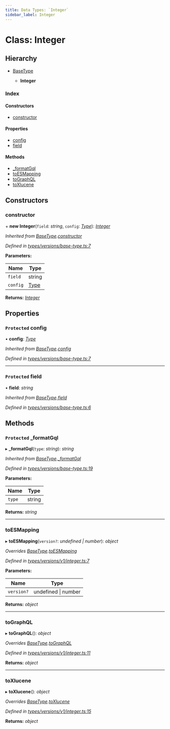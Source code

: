 ```yaml
---
title: Data Types: `Integer`
sidebar_label: Integer
---
```


# Class: Integer

## Hierarchy

* [BaseType](basetype.md)

  * **Integer**

### Index

#### Constructors

* [constructor](integer.md#constructor)

#### Properties

* [config](integer.md#protected-config)
* [field](integer.md#protected-field)

#### Methods

* [_formatGql](integer.md#protected-_formatgql)
* [toESMapping](integer.md#toesmapping)
* [toGraphQL](integer.md#tographql)
* [toXlucene](integer.md#toxlucene)

## Constructors

###  constructor

\+ **new Integer**(`field`: *string*, `config`: *[Type](../overview.md#type)*): *[Integer](integer.md)*

*Inherited from [BaseType](basetype.md).[constructor](basetype.md#constructor)*

*Defined in [types/versions/base-type.ts:7](https://github.com/terascope/teraslice/blob/a2250fb9/packages/data-types/src/types/versions/base-type.ts#L7)*

**Parameters:**

Name | Type |
------ | ------ |
`field` | string |
`config` | [Type](../overview.md#type) |

**Returns:** *[Integer](integer.md)*

## Properties

### `Protected` config

• **config**: *[Type](../overview.md#type)*

*Inherited from [BaseType](basetype.md).[config](basetype.md#protected-config)*

*Defined in [types/versions/base-type.ts:7](https://github.com/terascope/teraslice/blob/a2250fb9/packages/data-types/src/types/versions/base-type.ts#L7)*

___

### `Protected` field

• **field**: *string*

*Inherited from [BaseType](basetype.md).[field](basetype.md#protected-field)*

*Defined in [types/versions/base-type.ts:6](https://github.com/terascope/teraslice/blob/a2250fb9/packages/data-types/src/types/versions/base-type.ts#L6)*

## Methods

### `Protected` _formatGql

▸ **_formatGql**(`type`: *string*): *string*

*Inherited from [BaseType](basetype.md).[_formatGql](basetype.md#protected-_formatgql)*

*Defined in [types/versions/base-type.ts:19](https://github.com/terascope/teraslice/blob/a2250fb9/packages/data-types/src/types/versions/base-type.ts#L19)*

**Parameters:**

Name | Type |
------ | ------ |
`type` | string |

**Returns:** *string*

___

###  toESMapping

▸ **toESMapping**(`version?`: *undefined | number*): *object*

*Overrides [BaseType](basetype.md).[toESMapping](basetype.md#abstract-toesmapping)*

*Defined in [types/versions/v1/integer.ts:7](https://github.com/terascope/teraslice/blob/a2250fb9/packages/data-types/src/types/versions/v1/integer.ts#L7)*

**Parameters:**

Name | Type |
------ | ------ |
`version?` | undefined \| number |

**Returns:** *object*

___

###  toGraphQL

▸ **toGraphQL**(): *object*

*Overrides [BaseType](basetype.md).[toGraphQL](basetype.md#abstract-tographql)*

*Defined in [types/versions/v1/integer.ts:11](https://github.com/terascope/teraslice/blob/a2250fb9/packages/data-types/src/types/versions/v1/integer.ts#L11)*

**Returns:** *object*

___

###  toXlucene

▸ **toXlucene**(): *object*

*Overrides [BaseType](basetype.md).[toXlucene](basetype.md#abstract-toxlucene)*

*Defined in [types/versions/v1/integer.ts:15](https://github.com/terascope/teraslice/blob/a2250fb9/packages/data-types/src/types/versions/v1/integer.ts#L15)*

**Returns:** *object*
